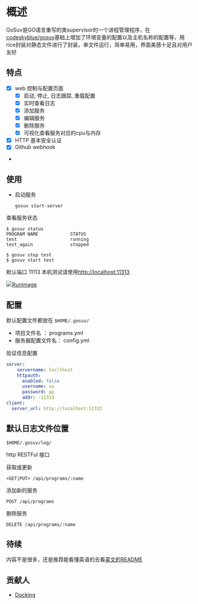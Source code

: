 # 概述
GoSuv是GO语言重写的类supervisor的一个进程管理程序，在[codeskyblue/gosuv](https://github.com/codeskyblue/gosuv)基础上增加了环境变量的配置以及主机名称的配置等，用rice封装对静态文件进行了封装，单文件运行，简单易用，界面美感十足且对用户友好 



## 特点

- [x] web 控制与配置页面
  - [x] 启动, 停止, 日志跟踪, 重载配置
  - [x] 实时查看日志
  - [x] 添加服务
  - [x] 编辑服务
  - [x] 删除服务
  - [x] 可视化查看服务对应的cpu与内存
- [x] HTTP 基本安全认证
- [x] Github webhook
- 

## 使用
* 启动服务

    ```
    gosuv start-server
    ```

查看服务状态

    $ gosuv status
    PROGRAM NAME            STATUS
    test                    running
    test_again              stopped
    
    $ gosuv stop test
    $ gosuv start test

默认端口 11113  本机测试请使用[http://localhost:11313](http://localhost:11313)

![](/media/tiezhong/0000678400004823/goProject/src/github.com/tiezhong2004/gosuv/docs/des.gif)[RunImage](docs/gosuv.gif)

## 配置
默认配置文件都放在 `$HOME/.gosuv/`
    
* 项目文件名 ：     programs.yml
* 服务器配置文件名：    config.yml

验证信息配置

```yml
server:
    servername: locllhost
    httpauth:
      enabled: false
      username: uu
      password: pp
      addr: :11313
client:
  server_url: http://localhost:11313
```

## 默认日志文件位置
`$HOME/.gosuv/log/`

http  RESTFul 接口

获取或更新

`<GET|PUT> /api/programs/:name`

添加新的服务

`POST /api/programs`

删除服务

`DELETE /api/programs/:name`

## 待续
内容不是很多，还是推荐能看懂英语的去看[英文的README](README.md)

## 贡献人
- [Docking](http://miaomia.com)
